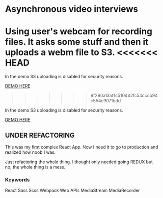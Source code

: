 # Asynchronous video interviews

Using user's webcam for recording files. It asks some stuff and then it uploads a webm file to S3.
<<<<<<< HEAD
=======

In the demo S3 uploading is disabled for security reasons.

[DEMO HERE](https://breda.surge.sh/)
>>>>>>> 9f290a13af1c510442fc54cccb94c554c9071bdd

In the demo S3 uploading is disabled for security reasons.

[DEMO HERE](https://breda.surge.sh/)

## UNDER REFACTORING

This was my first complex React App. Now I need it to go to production and realized how noob I was.

Just refactoring the whole thing. I thought only needed going REDUX but no, the whole thing is a mess.

### Keywords

React Sass Scss Webpack Web APIs MediaStream MediaRecorder 
